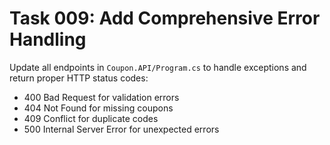 # Task 009: Add Comprehensive Error Handling

Update all endpoints in `Coupon.API/Program.cs` to handle exceptions and return proper HTTP status codes:
- 400 Bad Request for validation errors
- 404 Not Found for missing coupons
- 409 Conflict for duplicate codes
- 500 Internal Server Error for unexpected errors